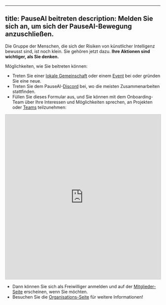 

---
title: PauseAI beitreten
description: Melden Sie sich an, um sich der PauseAI-Bewegung anzuschließen.
---
Die Gruppe der Menschen, die sich der Risiken von künstlicher Intelligenz bewusst sind, ist noch klein.
Sie gehören jetzt dazu.
**Ihre Aktionen sind wichtiger, als Sie denken.**

Möglichkeiten, wie Sie beitreten können:

- Treten Sie einer [lokale Gemeinschaft](/communities) oder einem [Event](/events) bei oder gründen Sie eine neue.
- Treten Sie dem PauseAI-[Discord](https://discord.gg/2XXWXvErfA) bei, wo die meisten Zusammenarbeiten stattfinden.
- Füllen Sie dieses Formular aus, und Sie können mit dem Onboarding-Team über Ihre Interessen und Möglichkeiten sprechen, an Projekten oder [Teams](/teams) teilzunehmen:

<iframe class="airtable-embed" src="https://airtable.com/embed/appWPTGqZmUcs3NWu/pag7ztLh27Omj5s2n/form" frameborder="0" onmousewheel="" width="100%" height="533" style="background: transparent; border: 1px solid #ccc;"></iframe>

- Dann können Sie sich als Freiwilliger anmelden und auf der [Mitglieder-Seite](/people) erscheinen, wenn Sie möchten.
- Besuchen Sie die [Organisations-Seite](/organization) für weitere Informationen!